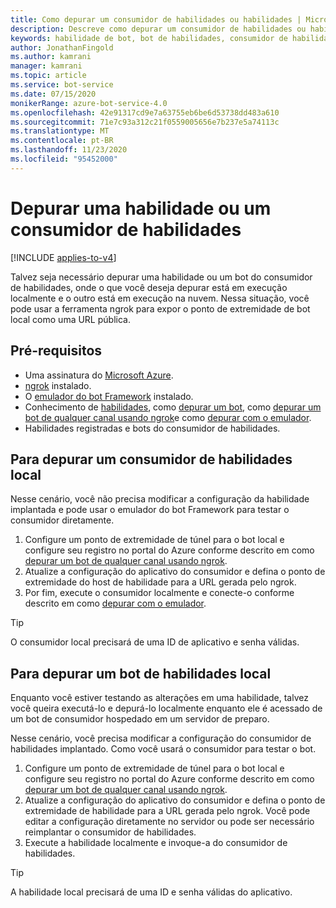 ```yaml
---
title: Como depurar um consumidor de habilidades ou habilidades | Microsoft Docs
description: Descreve como depurar um consumidor de habilidades ou habilidades com ngrok, quando apenas um bot é local.
keywords: habilidade de bot, bot de habilidades, consumidor de habilidades, depuração
author: JonathanFingold
ms.author: kamrani
manager: kamrani
ms.topic: article
ms.service: bot-service
ms.date: 07/15/2020
monikerRange: azure-bot-service-4.0
ms.openlocfilehash: 42e91317cd9e7a63755eb6be6d53738dd483a610
ms.sourcegitcommit: 71e7c93a312c21f0559005656e7b237e5a74113c
ms.translationtype: MT
ms.contentlocale: pt-BR
ms.lasthandoff: 11/23/2020
ms.locfileid: "95452000"
---
```

# <a name="debug-a-skill-or-skill-consumer"></a>Depurar uma habilidade ou um consumidor de habilidades

[!INCLUDE [applies-to-v4](../includes/applies-to-v4-current.md)]

Talvez seja necessário depurar uma habilidade ou um bot do consumidor de habilidades, onde o que você deseja depurar está em execução localmente e o outro está em execução na nuvem. Nessa situação, você pode usar a ferramenta ngrok para expor o ponto de extremidade de bot local como uma URL pública.

## <a name="prerequisites"></a>Pré-requisitos

- Uma assinatura do [Microsoft Azure](https://azure.microsoft.com/).
- [ngrok](https://ngrok.com/) instalado.
- O [emulador do bot Framework](https://aka.ms/Emulator-wiki-getting-started) instalado.
- Conhecimento de [habilidades](skills-conceptual.md), como [depurar um bot](../bot-service-debug-bot.md), como [depurar um bot de qualquer canal usando ngrok](../bot-service-debug-channel-ngrok.md)e como [depurar com o emulador](../bot-service-debug-emulator.md).
- Habilidades registradas e bots do consumidor de habilidades.

## <a name="to-debug-a-local-skill-consumer"></a>Para depurar um consumidor de habilidades local

Nesse cenário, você não precisa modificar a configuração da habilidade implantada e pode usar o emulador do bot Framework para testar o consumidor diretamente.

1. Configure um ponto de extremidade de túnel para o bot local e configure seu registro no portal do Azure conforme descrito em como [depurar um bot de qualquer canal usando ngrok](../bot-service-debug-channel-ngrok.md).
1. Atualize a configuração do aplicativo do consumidor e defina o ponto de extremidade do host de habilidade para a URL gerada pelo ngrok.
1. Por fim, execute o consumidor localmente e conecte-o conforme descrito em como [depurar com o emulador](../bot-service-debug-emulator.md).

> [!TIP]
> O consumidor local precisará de uma ID de aplicativo e senha válidas.

## <a name="to-debug-a-local-skill-bot"></a>Para depurar um bot de habilidades local

Enquanto você estiver testando as alterações em uma habilidade, talvez você queira executá-lo e depurá-lo localmente enquanto ele é acessado de um bot de consumidor hospedado em um servidor de preparo.

Nesse cenário, você precisa modificar a configuração do consumidor de habilidades implantado. Como você usará o consumidor para testar o bot.

1. Configure um ponto de extremidade de túnel para o bot local e configure seu registro no portal do Azure conforme descrito em como [depurar um bot de qualquer canal usando ngrok](../bot-service-debug-channel-ngrok.md).
1. Atualize a configuração do aplicativo do consumidor e defina o ponto de extremidade de habilidade para a URL gerada pelo ngrok.
   Você pode editar a configuração diretamente no servidor ou pode ser necessário reimplantar o consumidor de habilidades.
1. Execute a habilidade localmente e invoque-a do consumidor de habilidades.

> [!TIP]
> A habilidade local precisará de uma ID e senha válidas do aplicativo.
